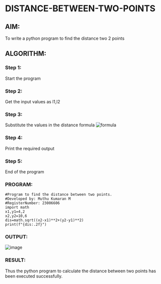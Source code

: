 # DISTANCE-BETWEEN-TWO-POINTS

## AIM:
To write a python program to find the distance two 2 points
## ALGORITHM:
### Step 1: 
Start the program
### Step 2: 
Get the input values as l1,l2
### Step 3: 
Substitute the values in the distance formula  ![formula](/formula.JPG)
### Step 4: 
Print the required output
### Step 5: 
End of the program
### PROGRAM:
```
#Program to find the distance between two points.
#Developed by: Muthu Kumaran M
#RegisterNumber: 23006606
import math
x1,y1=4,2
x2,y2=10,6
dis=math.sqrt((x2-x1)**2+(y2-y1)**2)
print(f"{dis:.2f}")
```
### OUTPUT:
![image](https://github.com/Muthu-Kumaran-M/DISTANCE-BETWEEN-TWO-POINTS/assets/144979439/689ab476-91ba-4738-9fc7-516f1f108ff1)


### RESULT:
Thus the python program to calculate the distance between two points has been executed successfully.
